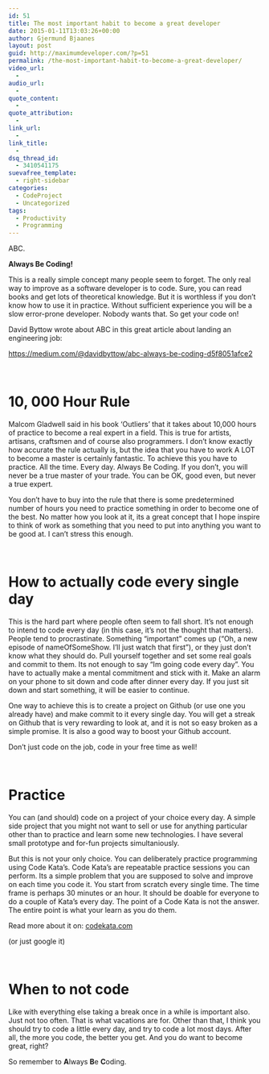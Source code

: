 ```yaml
---
id: 51
title: The most important habit to become a great developer
date: 2015-01-11T13:03:26+00:00
author: Gjermund Bjaanes
layout: post
guid: http://maximumdeveloper.com/?p=51
permalink: /the-most-important-habit-to-become-a-great-developer/
video_url:
  - 
audio_url:
  - 
quote_content:
  - 
quote_attribution:
  - 
link_url:
  - 
link_title:
  - 
dsq_thread_id:
  - 3410541175
suevafree_template:
  - right-sidebar
categories:
  - CodeProject
  - Uncategorized
tags:
  - Productivity
  - Programming
---
```

ABC.

**Always Be Coding!**

This is a really simple concept many people seem to forget. The only real way to improve as a software developer is to code. Sure, you can read books and get lots of theoretical knowledge. But it is worthless if you don’t know how to use it in practice. Without sufficient experience you will be a slow error-prone developer. Nobody wants that. So get your code on!

David Byttow wrote about ABC in this great article about landing an engineering job:
  
<a href="https://medium.com/@davidbyttow/abc-always-be-coding-d5f8051afce2" target="_blank">https://medium.com/@davidbyttow/abc-always-be-coding-d5f8051afce2</a>

&nbsp;

# 10, 000 Hour Rule

Malcom Gladwell said in his book ‘Outliers’ that it takes about 10,000 hours of practice to become a real expert in a field. This is true for artists, artisans, craftsmen and of course also programmers. I don’t know exactly how accurate the rule actually is, but the idea that you have to work A LOT to become a master is certainly fantastic. To achieve this you have to practice. All the time. Every day. Always Be Coding. If you don’t, you will never be a true master of your trade. You can be OK, good even, but never a true expert.

You don’t have to buy into the rule that there is some predetermined number of hours you need to practice something in order to become one of the best. No matter how you look at it, its a great concept that I hope inspire to think of work as something that you need to put into anything you want to be good at. I can’t stress this enough.

&nbsp;

# How to actually code every single day

This is the hard part where people often seem to fall short. It’s not enough to intend to code every day (in this case, it’s not the thought that matters). People tend to procrastinate. Something “important” comes up (“Oh, a new episode of nameOfSomeShow. I’ll just watch that first”), or they just don’t know what they should do. Pull yourself together and set some real goals and commit to them. Its not enough to say “Im going code every day”. You have to actually make a mental commitment and stick with it. Make an alarm on your phone to sit down and code after dinner every day. If you just sit down and start something, it will be easier to continue.

One way to achieve this is to create a project on Github (or use one you already have) and make commit to it every single day. You will get a streak on Github that is very rewarding to look at, and it is not so easy broken as a simple promise. It is also a good way to boost your Github account.

Don&#8217;t just code on the job, code in your free time as well!

&nbsp;

# Practice

You can (and should) code on a project of your choice every day. A simple side project that you might not want to sell or use for anything particular other than to practice and learn some new technologies. I have several small prototype and for-fun projects simultaniously.

But this is not your only choice. You can deliberately practice programming using Code Kata’s. Code Kata’s are repeatable practice sessions you can perform. Its a simple problem that you are supposed to solve and improve on each time you code it. You start from scratch every single time. The time frame is perhaps 30 minutes or an hour. It should be doable for everyone to do a couple of Kata’s every day. The point of a Code Kata is not the answer. The entire point is what your learn as you do them.

Read more about it on: <a title="codekata.com" href="http://www.codekata.com" target="_blank">codekata.com</a>
  
(or just google it)

&nbsp;

# When to not code

Like with everything else taking a break once in a while is important also. Just not too often. That is what vacations are for. Other than that, I think you should try to code a little every day, and try to code a lot most days. After all, the more you code, the better you get. And you do want to become great, right?

So remember to **A**lways **B**e **C**oding.

<div class="addtoany_share_save_container addtoany_content_bottom">
  <div class="a2a_kit a2a_kit_size_32 addtoany_list a2a_target" id="wpa2a_4">
    <a class="a2a_button_facebook" href="http://www.addtoany.com/add_to/facebook?linkurl=http%3A%2F%2Fgjermundbjaanes.com%2Fthe-most-important-habit-to-become-a-great-developer%2F&linkname=The%20most%20important%20habit%20to%20become%20a%20great%20developer" title="Facebook" rel="nofollow" target="_blank"></a><a class="a2a_button_twitter" href="http://www.addtoany.com/add_to/twitter?linkurl=http%3A%2F%2Fgjermundbjaanes.com%2Fthe-most-important-habit-to-become-a-great-developer%2F&linkname=The%20most%20important%20habit%20to%20become%20a%20great%20developer" title="Twitter" rel="nofollow" target="_blank"></a><a class="a2a_button_google_plus" href="http://www.addtoany.com/add_to/google_plus?linkurl=http%3A%2F%2Fgjermundbjaanes.com%2Fthe-most-important-habit-to-become-a-great-developer%2F&linkname=The%20most%20important%20habit%20to%20become%20a%20great%20developer" title="Google+" rel="nofollow" target="_blank"></a><a class="a2a_dd addtoany_share_save" href="https://www.addtoany.com/share"></a>
  </div>
</div>